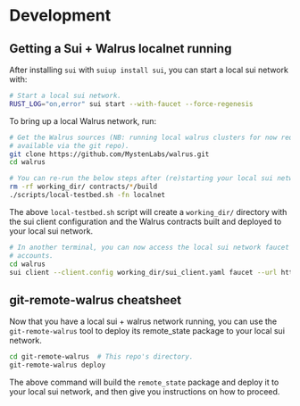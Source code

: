 # Development

## Getting a Sui + Walrus localnet running

After installing `sui` with `suiup install sui`, you can start a local sui network with:

```bash
# Start a local sui network.
RUST_LOG="on,error" sui start --with-faucet --force-regenesis
```

To bring up a local Walrus network, run:

```bash
# Get the Walrus sources (NB: running local walrus clusters for now requires some scripts only
# available via the git repo).
git clone https://github.com/MystenLabs/walrus.git
cd walrus

# You can re-run the below steps after (re)starting your local sui network as needed.
rm -rf working_dir/ contracts/*/build
./scripts/local-testbed.sh -fn localnet
```

The above `local-testbed.sh` script will create a `working_dir/` directory with the sui client
configuration and the Walrus contracts built and deployed to your local sui network.

```bash
# In another terminal, you can now access the local sui network faucet with the Walrus local-testnet
# accounts.
cd walrus
sui client --client.config working_dir/sui_client.yaml faucet --url http://127.0.0.1:9123/gas
```

## git-remote-walrus cheatsheet

Now that you have a local sui + walrus network running, you can use the `git-remote-walrus` tool to
deploy its remote_state package to your local sui network.

```bash
cd git-remote-walrus  # This repo's directory.
git-remote-walrus deploy
```

The above command will build the `remote_state` package and deploy it to your local sui network, and
then give you instructions on how to proceed.
